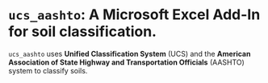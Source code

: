 # `ucs_aashto`: A Microsoft Excel Add-In for soil classification.

`ucs_aashto` uses **Unified Classification System** (UCS) and the **American Association of State Highway and Transportation Officials** (AASHTO) system to classify soils.
